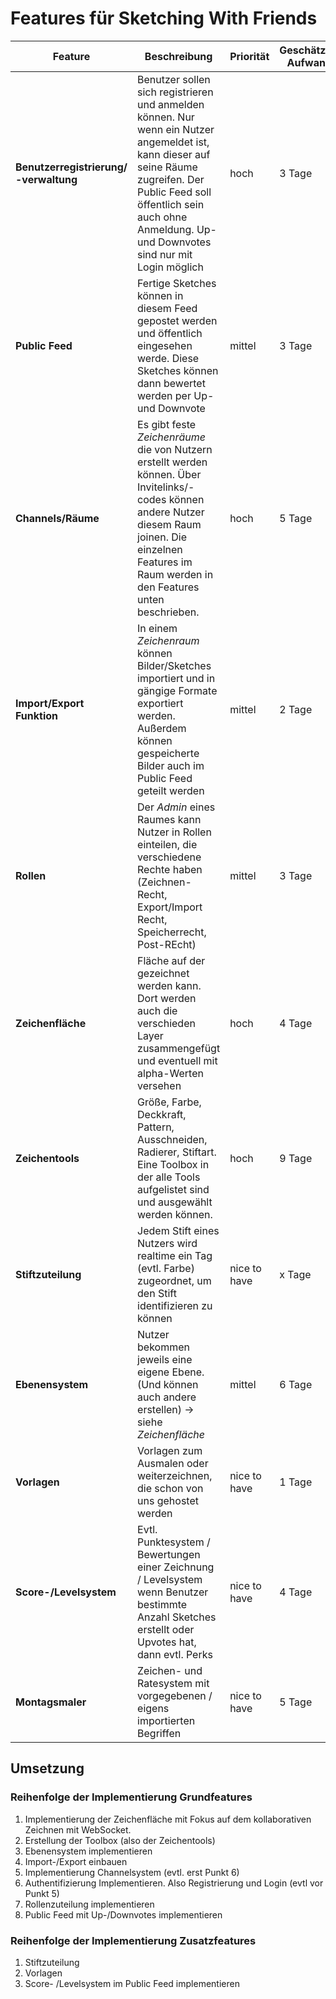 # Features für Sketching With Friends

| Feature | Beschreibung | Priorität | Geschätzter Aufwand | Betroffene Schichten |
|---------|--------------|-----------|--------------------|---------------------|
| **Benutzerregistrierung/ -verwaltung** | Benutzer sollen sich registrieren und anmelden können. Nur wenn ein Nutzer angemeldet ist, kann dieser auf seine Räume zugreifen. Der Public Feed soll öffentlich sein auch ohne Anmeldung. Up- und Downvotes sind nur mit Login möglich | hoch | 3 Tage | UI, Database, Authentication |
| **Public Feed** | Fertige Sketches können in diesem Feed gepostet werden und öffentlich eingesehen werde. Diese Sketches können dann bewertet werden per Up- und Downvote | mittel | 3 Tage | UI, Database, Authentication |
| **Channels/Räume** | Es gibt feste *Zeichenräume* die von Nutzern erstellt werden können. Über Invitelinks/-codes können andere Nutzer diesem Raum joinen. Die einzelnen Features im Raum werden in den Features unten beschrieben. | hoch | 5 Tage | UI, Database |
| **Import/Export Funktion** | In einem *Zeichenraum* können Bilder/Sketches importiert und in gängige Formate exportiert werden. Außerdem können gespeicherte Bilder auch im Public Feed geteilt werden| mittel | 2 Tage | UI, Database |
| **Rollen** | Der *Admin* eines Raumes kann Nutzer in Rollen einteilen, die verschiedene Rechte haben (Zeichnen-Recht, Export/Import Recht, Speicherrecht, Post-REcht)| mittel | 3 Tage | UI, Database, Authentication |
| **Zeichenfläche** | Fläche auf der gezeichnet werden kann. Dort werden auch die verschieden Layer zusammengefügt und eventuell mit alpha-Werten versehen| hoch | 4 Tage | UI, Database |
| **Zeichentools** | Größe, Farbe, Deckkraft, Pattern, Ausschneiden, Radierer, Stiftart. Eine Toolbox in der alle Tools aufgelistet sind und ausgewählt werden können. | hoch | 9 Tage | UI, Database |
| **Stiftzuteilung** | Jedem Stift eines Nutzers wird realtime ein Tag (evtl. Farbe) zugeordnet, um den Stift identifizieren zu können | nice to have | x Tage | UI, Database, Authentication |
| **Ebenensystem** | Nutzer bekommen jeweils eine eigene Ebene. (Und können auch andere erstellen) -> siehe *Zeichenfläche* | mittel | 6 Tage | UI, Database |
| **Vorlagen** | Vorlagen zum Ausmalen oder weiterzeichnen, die schon von uns gehostet werden | nice to have | 1 Tage | UI, Database |
| **Score-/Levelsystem** | Evtl. Punktesystem / Bewertungen einer Zeichnung / Levelsystem wenn Benutzer bestimmte Anzahl Sketches erstellt oder Upvotes hat, dann evtl. Perks | nice to have | 4 Tage | Database |
| **Montagsmaler** | Zeichen- und Ratesystem mit vorgegebenen / eigens importierten Begriffen | nice to have | 5 Tage | UI, Database |

## Umsetzung

### Reihenfolge der Implementierung Grundfeatures

1. Implementierung der Zeichenfläche mit Fokus auf dem kollaborativen Zeichnen mit WebSocket.
2. Erstellung der Toolbox (also der Zeichentools)
3. Ebenensystem implementieren
4. Import-/Export einbauen
5. Implementierung Channelsystem (evtl. erst Punkt 6)
6. Authentifizierung Implementieren. Also Registrierung und Login (evtl vor Punkt 5)
7. Rollenzuteilung implementieren
8. Public Feed mit Up-/Downvotes implementieren

### Reihenfolge der Implementierung Zusatzfeatures

1. Stiftzuteilung
2. Vorlagen
3. Score- /Levelsystem im Public Feed implementieren
